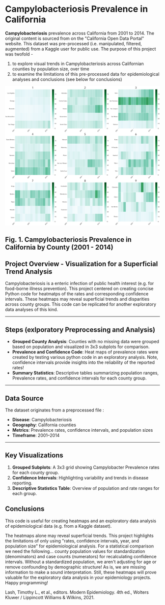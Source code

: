 # Campylobacteriosis Prevalence in California

**Campylobacteriosis** prevalence across California from 2001 to 2014. The original content is sourced from on the "California Open Data Portal" website. This dataset was pre-processed (i.e. manipulated, filtered, augmented) from a Kaggle user for public use. The purpose of this project was twofold - 

1) to explore visual trends in Campylobacteriosis across Californian counties by population size, over time 
2) to examine the limitations of this pre-processed data for epidemiological analyses and conclusions (see below for conclusions)

![Campylobacteriosis Prevalence and Confidence Intervals](Campy_Rates_Sub.png)

Fig. 1. Campylobacteriosis Prevalence in California by County (2001 - 2014)
---

## Project Overview - Visualization for a Superficial Trend Analysis 

Campylobacteriosis is a enteric infection of public health interest (e.g. for food-borne illness prevention). This project centered on creating concise Python code for heatmatps of the rates and corresponding confidence intervals. These heatmaps may reveal superficial trends and disparities across county groups. This code can be replicated for another exploratory data analyses of this kind. 

---

## Steps (exlporatory Preprocessing and Analysis)

- **Grouped County Analysis**: Counties with no missing data were grouped based on population and visualized in 3x3 subplots for comparison.
- **Prevalence and Confidence Code**: Heat maps of prevalence rates were created by testing various python code in an exploratory analysis. Note, confidence intervals provide insights into the reliability of the reported rates!
- **Summary Statistics**: Descriptive tables summarizing population ranges, Prevalence rates, and confidence intervals for each county group.

---

## Data Source

The dataset originates from a preprocessed file :
- **Disease**: Campylobacteriosis
- **Geography**: California counties
- **Metrics**: Prevalence rates, confidence intervals, and population sizes 
- **Timeframe**: 2001–2014

---

## Key Visualizations

1. **Grouped Subplots**: A 3x3 grid showing Campylobacter Prevalence rates for each county group.
2. **Confidence Intervals**: Highlighting variability and trends in disease reporting.
3. **Descriptive Statistics Table**: Overview of population and rate ranges for each group.

## Conclusions 

This code is useful for creating heatmaps and an exploratory data analysis of epidemiological data (e.g. from a Kaggle dataset). 

The heatmaps alone may reveal superficial trends. This project highlights the limitations of only using "rates, confidence intervals, year, and population size" for epidemiological analysis. For a statistical comparison we need the following... county population values for standardization (denominators) and case counts (numerators) for recalculating confidence intervals. Without a standardized population, we aren't adjusting for age or remove confounding by demographic structure! As is, we are missing information to make a sound interpretation. Still, these heatmaps will prove valuable for the exploratory data analysis in your epidemiology projects. Happy programming! 
 
Lash, Timothy L., et al., editors. Modern Epidemiology. 4th ed., Wolters Kluwer / Lippincott Williams & Wilkins, 2021.

